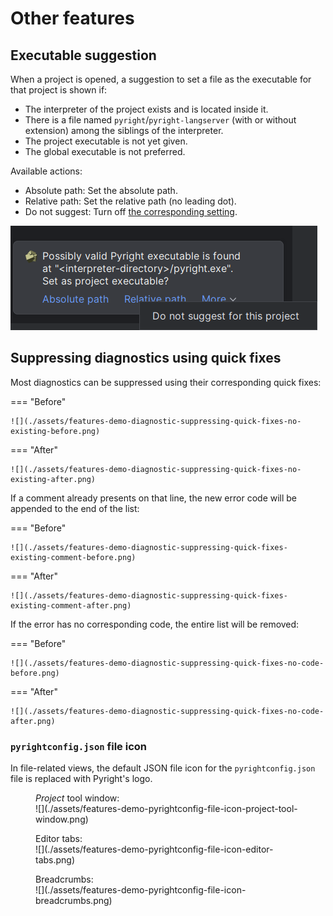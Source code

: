 # Other features


## Executable suggestion

When a project is opened, a suggestion to set a file
as the executable for that project is shown if:

* The interpreter of the project exists and is located inside it.
* There is a file named `pyright`/`pyright-langserver`
  (with or without extension) among the siblings of the interpreter.
* The project executable is not yet given.
* The global executable is not preferred.

Available actions:

* Absolute path: Set the absolute path.
* Relative path: Set the relative path (no leading dot).
* Do not suggest: Turn off [the corresponding setting][1].

![](./assets/features-demo-auto-suggest-executable.png)


## Suppressing diagnostics using quick fixes

Most diagnostics can be suppressed using
their corresponding quick fixes:

=== "Before"

    ![](./assets/features-demo-diagnostic-suppressing-quick-fixes-no-existing-before.png)

=== "After"

    ![](./assets/features-demo-diagnostic-suppressing-quick-fixes-no-existing-after.png)


If a comment already presents on that line,
the new error code will be appended to the end of the list:

=== "Before"

    ![](./assets/features-demo-diagnostic-suppressing-quick-fixes-existing-comment-before.png)

=== "After"

    ![](./assets/features-demo-diagnostic-suppressing-quick-fixes-existing-comment-after.png)


If the error has no corresponding code,
the entire list will be removed:

=== "Before"

    ![](./assets/features-demo-diagnostic-suppressing-quick-fixes-no-code-before.png)

=== "After"

    ![](./assets/features-demo-diagnostic-suppressing-quick-fixes-no-code-after.png)


### `pyrightconfig.json` file icon

In file-related views, the default JSON file icon
for the `pyrightconfig.json` file is replaced with Pyright's logo.

<figure markdown="1">
  <figcaption><i>Project</i> tool window:</figcaption>
  ![](./assets/features-demo-pyrightconfig-file-icon-project-tool-window.png)
</figure>

<figure markdown="1">
  <figcaption>Editor tabs:</figcaption>
  ![](./assets/features-demo-pyrightconfig-file-icon-editor-tabs.png)
</figure>

<figure markdown="1">
  <figcaption>Breadcrumbs:</figcaption>
  ![](./assets/features-demo-pyrightconfig-file-icon-breadcrumbs.png)
</figure>


  [1]: configurations/executables.md#auto-suggest-executable
